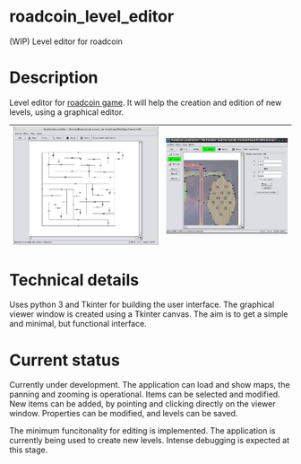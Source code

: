 # roadcoin_level_editor
(WIP) Level editor for roadcoin

# Description

Level editor for [roadcoin game](https://github.com/AlCastilloBa/roadcoin). It will help the creation and edition of new levels, using a graphical editor.

| ![Screenshot_001](/images/screenshots/screenshot_001.png) | ![Screenshot_002](/images/screenshots/screenshot_002.png) |
| ----------------------------------------------------------|---------------------------------------------------------- |

# Technical details

Uses python 3 and Tkinter for building the user interface. The graphical viewer window is created using a Tkinter canvas. The aim is to get a simple and minimal, but functional interface.

# Current status

Currently under development. The application can load and show maps, the panning and zooming is operational. Items can be selected and modified. 
New items can be added, by pointing and clicking directly on the viewer window. Properties can be modified, and levels can be saved.

The minimum funcitonality for editing is implemented. The application is currently being used to create new levels. Intense debugging is expected at this stage.
